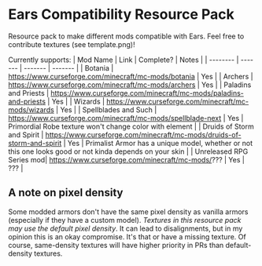 # Ears Compatibility Resource Pack
Resource pack to make different mods compatible with Ears. Feel free to contribute textures (see template.png)!

Currently supports:
| Mod Name | Link | Complete? | Notes |
| -------- | ------- | ------- |  ------- |
| Botania | https://www.curseforge.com/minecraft/mc-mods/botania | Yes |
| Archers | https://www.curseforge.com/minecraft/mc-mods/archers | Yes |
| Paladins and Priests | https://www.curseforge.com/minecraft/mc-mods/paladins-and-priests | Yes |
| Wizards | https://www.curseforge.com/minecraft/mc-mods/wizards | Yes |
| Spellblades and Such | https://www.curseforge.com/minecraft/mc-mods/spellblade-next | Yes | Primordial Robe texture won't change color with element |
| Druids of Storm and Spirit | https://www.curseforge.com/minecraft/mc-mods/druids-of-storm-and-spirit | Yes | Primalist Armor has a unique model, whether or not this one looks good or not kinda depends on your skin |
| Unreleased RPG Series mod| https://www.curseforge.com/minecraft/mc-mods/??? | Yes | ??? |

## A note on pixel density
Some modded armors don't have the same pixel density as vanilla armors (especially if they have a custom model). 
*Textures in this resource pack may use the default pixel density*. It can lead to disalignments, but in my opinion this is an okay compromise. It's that or have a missing texture.
Of course, same-density textures will have higher priority in PRs than default-density textures.
